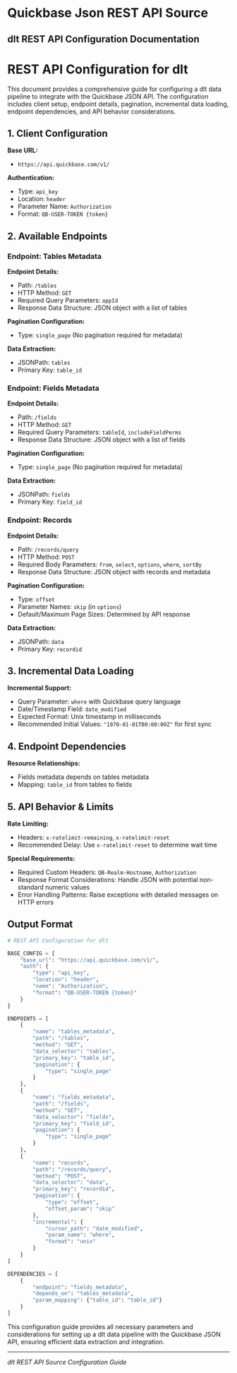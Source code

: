 # Quickbase Json REST API Source

## dlt REST API Configuration Documentation

# REST API Configuration for dlt

This document provides a comprehensive guide for configuring a dlt data pipeline to integrate with the Quickbase JSON API. The configuration includes client setup, endpoint details, pagination, incremental data loading, endpoint dependencies, and API behavior considerations.

## 1. Client Configuration

**Base URL:**
- `https://api.quickbase.com/v1/`

**Authentication:**
- Type: `api_key`
- Location: `header`
- Parameter Name: `Authorization`
- Format: `QB-USER-TOKEN {token}`

## 2. Available Endpoints

### Endpoint: Tables Metadata

**Endpoint Details:**
- Path: `/tables`
- HTTP Method: `GET`
- Required Query Parameters: `appId`
- Response Data Structure: JSON object with a list of tables

**Pagination Configuration:**
- Type: `single_page` (No pagination required for metadata)

**Data Extraction:**
- JSONPath: `tables`
- Primary Key: `table_id`

### Endpoint: Fields Metadata

**Endpoint Details:**
- Path: `/fields`
- HTTP Method: `GET`
- Required Query Parameters: `tableId`, `includeFieldPerms`
- Response Data Structure: JSON object with a list of fields

**Pagination Configuration:**
- Type: `single_page` (No pagination required for metadata)

**Data Extraction:**
- JSONPath: `fields`
- Primary Key: `field_id`

### Endpoint: Records

**Endpoint Details:**
- Path: `/records/query`
- HTTP Method: `POST`
- Required Body Parameters: `from`, `select`, `options`, `where`, `sortBy`
- Response Data Structure: JSON object with records and metadata

**Pagination Configuration:**
- Type: `offset`
- Parameter Names: `skip` (in `options`)
- Default/Maximum Page Sizes: Determined by API response

**Data Extraction:**
- JSONPath: `data`
- Primary Key: `recordid`

## 3. Incremental Data Loading

**Incremental Support:**
- Query Parameter: `where` with Quickbase query language
- Date/Timestamp Field: `date_modified`
- Expected Format: Unix timestamp in milliseconds
- Recommended Initial Values: `"1970-01-01T00:00:00Z"` for first sync

## 4. Endpoint Dependencies

**Resource Relationships:**
- Fields metadata depends on tables metadata
- Mapping: `table_id` from tables to fields

## 5. API Behavior & Limits

**Rate Limiting:**
- Headers: `x-ratelimit-remaining`, `x-ratelimit-reset`
- Recommended Delay: Use `x-ratelimit-reset` to determine wait time

**Special Requirements:**
- Required Custom Headers: `QB-Realm-Hostname`, `Authorization`
- Response Format Considerations: Handle JSON with potential non-standard numeric values
- Error Handling Patterns: Raise exceptions with detailed messages on HTTP errors

## Output Format

```python
# REST API Configuration for dlt

BASE_CONFIG = {
    "base_url": "https://api.quickbase.com/v1/",
    "auth": {
        "type": "api_key",
        "location": "header",
        "name": "Authorization",
        "format": "QB-USER-TOKEN {token}"
    }
}

ENDPOINTS = [
    {
        "name": "tables_metadata",
        "path": "/tables",
        "method": "GET",
        "data_selector": "tables",
        "primary_key": "table_id",
        "pagination": {
            "type": "single_page"
        }
    },
    {
        "name": "fields_metadata",
        "path": "/fields",
        "method": "GET",
        "data_selector": "fields",
        "primary_key": "field_id",
        "pagination": {
            "type": "single_page"
        }
    },
    {
        "name": "records",
        "path": "/records/query",
        "method": "POST",
        "data_selector": "data",
        "primary_key": "recordid",
        "pagination": {
            "type": "offset",
            "offset_param": "skip"
        },
        "incremental": {
            "cursor_path": "date_modified",
            "param_name": "where",
            "format": "unix"
        }
    }
]

DEPENDENCIES = [
    {
        "endpoint": "fields_metadata",
        "depends_on": "tables_metadata",
        "param_mapping": {"table_id": "table_id"}
    }
]
```

This configuration guide provides all necessary parameters and considerations for setting up a dlt data pipeline with the Quickbase JSON API, ensuring efficient data extraction and integration.

---
*dlt REST API Source Configuration Guide*